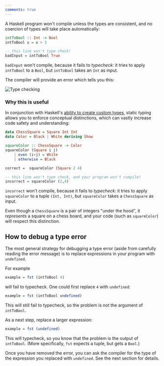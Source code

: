 ```yaml
---
comments: true
---
```


A Haskell program won't compile unless the types are consistent, and no coercion of types will take place automatically:

```haskell
intToBool :: Int -> Bool
intToBool x = x > 5

-- this line won't type check!
badInput = intToBool True
```

`badInput` won't compile, because it fails to *typecheck*: it tries to apply `intToBool` to a `Bool`, but `intToBool` takes an `Int` as input.

The compiler will provide an error which tells you this:

![Type checking](/img/typecheck.png)


### Why this is useful

In conjunction with Haskell's [ability to create custom types](/basics/createdata), static typing allows you to enforce conceptual distinctions, which can vastly increase code safety and understanding:

```haskell
data ChessSquare = Square Int Int
data Color = Black | White deriving Show

squareColor :: ChessSquare -> Color
squareColor (Square i j) 
    | even (i+j) = White
    | otherwise = Black

correct =  squareColor (Square 2 4)

-- this line won't type check, and your program won't compile!
incorrect = squareColor (2,4)
```

`incorrect` won't compile, because it fails to *typecheck*: it tries to apply `squareColor` to a tuple `(Int, Int)`, but `squareColor` takes a `ChessSquare` as input.

Even though a `ChessSquare` is a pair of integers "under the hood", it *represents* a square on a chess board, and your code (such as `squareColor`) will respect this distinction.
 

## How to debug a type error

The most general strategy for debugging a type error (aside from carefully reading the error message) is to replace expressions in your program with `undefined`.

For example

```hs
example = fst (intToBool 4)
```

will fail to typecheck. One could first replace `4` with `undefined`:

```hs
example = fst (intToBool undefined)
```

This will still fail to typecheck, so the problem is not the argument of `intToBool`. 

As a next step, replace a larger expression:

```hs
example = fst (undefined)
```

This will typecheck, so you know that the problem is the output of `intToBool`. (More specifically, `fst` expects a tuple, but gets a `Bool`.)

Once you have removed the error, you can ask the compiler for the type of the expression you replaced with `undefined`. See the next section for details.